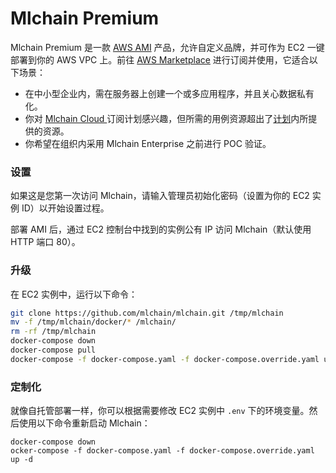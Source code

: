 # Mlchain Premium

Mlchain Premium 是一款 [AWS AMI](https://docs.aws.amazon.com/zh\_cn/AWSEC2/latest/UserGuide/ec2-instances-and-amis.html) 产品，允许自定义品牌，并可作为 EC2 一键部署到你的 AWS VPC 上。前往 [AWS Marketplace](https://aws.amazon.com/marketplace/pp/prodview-t22mebxzwjhu6) 进行订阅并使用，它适合以下场景：

* 在中小型企业内，需在服务器上创建一个或多应用程序，并且关心数据私有化。
* 你对 [Mlchain Cloud ](https://docs.mlchain.khulnasoft.com/v/zh-hans/getting-started/cloud)订阅计划感兴趣，但所需的用例资源超出了[计划](https://mlchain.khulnasoft.com/pricing)内所提供的资源。
* 你希望在组织内采用 Mlchain Enterprise 之前进行 POC 验证。

### 设置

如果这是您第一次访问 Mlchain，请输入管理员初始化密码（设置为你的 EC2 实例 ID）以开始设置过程。

部署 AMI 后，通过 EC2 控制台中找到的实例公有 IP 访问 Mlchain（默认使用 HTTP 端口 80）。

### 升级

在 EC2 实例中，运行以下命令：

```bash
git clone https://github.com/mlchain/mlchain.git /tmp/mlchain
mv -f /tmp/mlchain/docker/* /mlchain/
rm -rf /tmp/mlchain
docker-compose down
docker-compose pull
docker-compose -f docker-compose.yaml -f docker-compose.override.yaml up -d
```

### 定制化

就像自托管部署一样，你可以根据需要修改 EC2 实例中 `.env` 下的环境变量。然后使用以下命令重新启动 Mlchain：

```
docker-compose down
ocker-compose -f docker-compose.yaml -f docker-compose.override.yaml up -d
```
